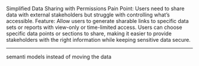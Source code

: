 Simplified Data Sharing with Permissions
Pain Point: Users need to share data with external stakeholders but struggle with controlling what’s accessible.
Feature: Allow users to generate sharable links to specific data sets or reports with view-only or time-limited access. Users can choose specific data points or sections to share, making it easier to provide stakeholders with the right information while keeping sensitive data secure.

---
semanti models instead of moving the data